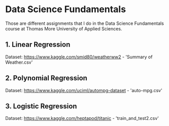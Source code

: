# Data Science Fundamentals

Those are different assignments that I do in the Data Science Fundamentals course at Thomas More University of Applied Sciences.

## 1. Linear Regression
Dataset: https://www.kaggle.com/smid80/weatherww2 - 'Summary of Weather.csv'

## 2. Polynomial Regression
Dataset: https://www.kaggle.com/uciml/autompg-dataset - 'auto-mpg.csv'

## 3. Logistic Regression
Dataset: https://www.kaggle.com/heptapod/titanic - 'train_and_test2.csv'
